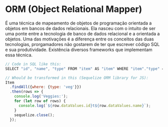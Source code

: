 # ORM (Object Relational Mapper)

É uma técnica de mapeamento de objetos de programação orientada a objetos em bancos de dados relacionais. Ela nasceu com o intuito de ser uma ponte entre a tecnologia de banco de dados relacional e a orientada a objetos. Uma das motivações é a diferença entre os conceitos das duas tecnologias, prorgamadores não gostarem de ter que escrever código SQL e sua produtividade. Existência diversos frameworks que implementam essa técnica.

```js
// Code in SQL like this:
SELECT "id", "name", "type" FROM "item" AS "item" WHERE "item"."type" = 'veg';

// Whould be transformed in this (Sequelize ORM library for JS):
Item
  .findAll({where: {type: 'veg'}})
  .then(rows => {
    console.log('Veggies:');
    for (let row of rows) {
      console.log(`${row.dataValues.id}t${row.dataValues.name}`);
    }
    sequelize.close();
  });
```
